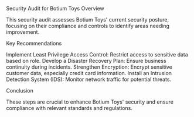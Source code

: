 Security Audit for Botium Toys Overview

This security audit assesses Botium Toys' current security posture, focusing on their compliance and controls to identify areas needing improvement.

Key Recommendations

Implement Least Privilege Access Control: Restrict access to sensitive data based on role. Develop a Disaster Recovery Plan: Ensure business continuity during incidents. Strengthen Encryption: Encrypt sensitive customer data, especially credit card information. Install an Intrusion Detection System (IDS): Monitor network traffic for potential threats. 

Conclusion

These steps are crucial to enhance Botium Toys' security and ensure compliance with relevant standards and regulations.
